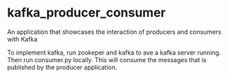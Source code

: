# kafka_producer_consumer
An application that showcases the interaction of producers and consumers with Kafka

To implement kafka, run zookeper and kafka to ave a kafka server running. Then run consumer.py locally. This will consume the messages that is published by the producer application.
